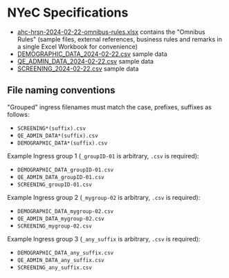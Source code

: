# NYeC Specifications

- [ahc-hrsn-2024-02-22-omnibus-rules.xlsx](ahc-hrsn-2024-02-22-omnibus-rules.xlsx)
  contains the "Omnibus Rules" (sample files, external references, business
  rules and remarks in a single Excel Workbook for convenience)
- [DEMOGRAPHIC_DATA_2024-02-22.csv](DEMOGRAPHIC_DATA_2024-02-22.csv) sample data
- [QE_ADMIN_DATA_2024-02-22.csv](QE_ADMIN_DATA_2024-02-22.csv) sample data
- [SCREENING_2024-02-22.csv](SCREENING_2024-02-22.csv) sample data

## File naming conventions

"Grouped" ingress filenames must match the case, prefixes, suffixes as follows:

- `SCREENING*(suffix).csv`
- `QE_ADMIN_DATA*(suffix).csv`
- `DEMOGRAPHIC_DATA*(suffix).csv`

Example Ingress group 1 (`_groupID-01` is arbitrary, `.csv` is required):

- `DEMOGRAPHIC_DATA_groupID-01.csv`
- `QE_ADMIN_DATA_groupID-01.csv`
- `SCREENING_groupID-01.csv`

Example Ingress group 2 (`_mygroup-02` is arbitrary, `.csv` is required):

- `DEMOGRAPHIC_DATA_mygroup-02.csv`
- `QE_ADMIN_DATA_mygroup-02.csv`
- `SCREENING_mygroup-02.csv`

Example Ingress group 3 (`_any_suffix` is arbitrary, `.csv` is required):

- `DEMOGRAPHIC_DATA_any_suffix.csv`
- `QE_ADMIN_DATA_any_suffix.csv`
- `SCREENING_any_suffix.csv`
